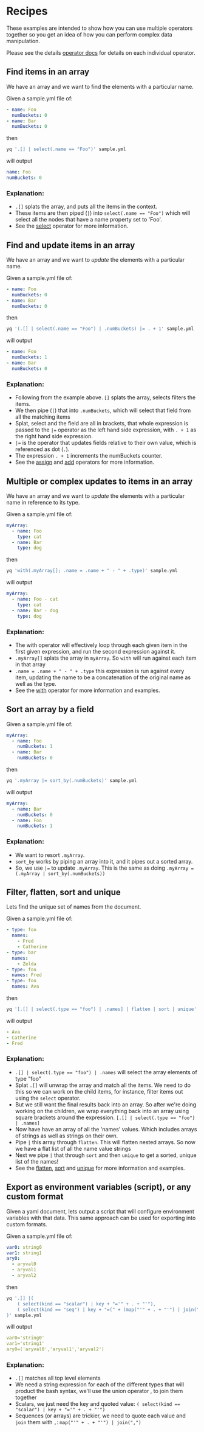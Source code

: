# Recipes

These examples are intended to show how you can use multiple operators together so you get an idea of how you can perform complex data manipulation.

Please see the details [operator docs](https://mikefarah.gitbook.io/yq/operators) for details on each individual operator.

## Find items in an array
We have an array and we want to find the elements with a particular name.

Given a sample.yml file of:
```yaml
- name: Foo
  numBuckets: 0
- name: Bar
  numBuckets: 0
```
then
```bash
yq '.[] | select(.name == "Foo")' sample.yml
```
will output
```yaml
name: Foo
numBuckets: 0
```

### Explanation:
- `.[]` splats the array, and puts all the items in the context.
- These items are then piped (`|`) into `select(.name == "Foo")` which will select all the nodes that have a name property set to 'Foo'.
- See the [select](https://mikefarah.gitbook.io/yq/operators/select) operator for more information.

## Find and update items in an array
We have an array and we want to _update_ the elements with a particular name.

Given a sample.yml file of:
```yaml
- name: Foo
  numBuckets: 0
- name: Bar
  numBuckets: 0
```
then
```bash
yq '(.[] | select(.name == "Foo") | .numBuckets) |= . + 1' sample.yml
```
will output
```yaml
- name: Foo
  numBuckets: 1
- name: Bar
  numBuckets: 0
```

### Explanation:
- Following from the example above`.[]` splats the array, selects filters the items.
- We then pipe (`|`) that into `.numBuckets`, which will select that field from all the matching items
- Splat, select and the field are all in brackets, that whole expression is passed to the `|=` operator as the left hand side expression, with `. + 1` as the right hand side expression.
- `|=` is the operator that updates fields relative to their own value, which is referenced as dot (`.`).
- The expression `. + 1` increments the numBuckets counter.
- See the [assign](https://mikefarah.gitbook.io/yq/operators/assign-update) and [add](https://mikefarah.gitbook.io/yq/operators/add) operators for more information.

## Multiple or complex updates to items in an array
We have an array and we want to _update_ the elements with a particular name in reference to its type.

Given a sample.yml file of:
```yaml
myArray:
  - name: Foo
    type: cat
  - name: Bar
    type: dog
```
then
```bash
yq 'with(.myArray[]; .name = .name + " - " + .type)' sample.yml
```
will output
```yaml
myArray:
  - name: Foo - cat
    type: cat
  - name: Bar - dog
    type: dog
```

### Explanation:
- The with operator will effectively loop through each given item in the first given expression, and run the second expression against it.
- `.myArray[]` splats the array in `myArray`. So `with` will run against each item in that array
- `.name = .name + " - " + .type` this expression is run against every item, updating the name to be a concatenation of the original name as well as the type.
- See the [with](https://mikefarah.gitbook.io/yq/operators/with) operator for more information and examples.

## Sort an array by a field
Given a sample.yml file of:
```yaml
myArray:
  - name: Foo
    numBuckets: 1
  - name: Bar
    numBuckets: 0
```
then
```bash
yq '.myArray |= sort_by(.numBuckets)' sample.yml
```
will output
```yaml
myArray:
  - name: Bar
    numBuckets: 0
  - name: Foo
    numBuckets: 1
```

### Explanation:
- We want to resort `.myArray`.
- `sort_by` works by piping an array into it, and it pipes out a sorted array.
- So, we use `|=` to update `.myArray`. This is the same as doing `.myArray = (.myArray | sort_by(.numBuckets))`

## Filter, flatten, sort and unique
Lets find the unique set of names from the document.

Given a sample.yml file of:
```yaml
- type: foo
  names:
    - Fred
    - Catherine
- type: bar
  names:
    - Zelda
- type: foo
  names: Fred
- type: foo
  names: Ava
```
then
```bash
yq '[.[] | select(.type == "foo") | .names] | flatten | sort | unique' sample.yml
```
will output
```yaml
- Ava
- Catherine
- Fred
```

### Explanation:
- `.[] | select(.type == "foo") | .names` will select the array elements of type "foo"
- Splat `.[]` will unwrap the array and match all the items. We need to do this so we can work on the child items, for instance, filter items out using the `select` operator.
- But we still want the final results back into an array. So after we're doing working on the children, we wrap everything back into an array using square brackets around the expression. `[.[] | select(.type == "foo") | .names]`
- Now have have an array of all the 'names' values. Which includes arrays of strings as well as strings on their own.
- Pipe `|` this array through `flatten`. This will flatten nested arrays. So now we have a flat list of all the name value strings
- Next we pipe `|` that through `sort` and then `unique` to get a sorted, unique list of the names!
- See the [flatten](https://mikefarah.gitbook.io/yq/operators/flatten), [sort](https://mikefarah.gitbook.io/yq/operators/sort) and [unique](https://mikefarah.gitbook.io/yq/operators/unique) for more information and examples.

## Export as environment variables (script), or any custom format
Given a yaml document, lets output a script that will configure environment variables with that data. This same approach can be used for exporting into custom formats.

Given a sample.yml file of:
```yaml
var0: string0
var1: string1
ary0:
  - aryval0
  - aryval1
  - aryval2
```
then
```bash
yq '.[] |(
	( select(kind == "scalar") | key + "='" + . + "'"),
	( select(kind == "seq") | key + "=(" + (map("'" + . + "'") | join(",")) + ")")
)' sample.yml
```
will output
```yaml
var0='string0'
var1='string1'
ary0=('aryval0','aryval1','aryval2')
```

### Explanation:
- `.[]` matches all top level elements
- We need a string expression for each of the different types that will product the bash syntax, we'll use the union operator , to join them together
- Scalars, we just need the key and quoted value: `( select(kind == "scalar") | key + "='" + . + "'")`
- Sequences (or arrays) are trickier, we need to quote each value and `join` them with `,`: `map("'" + . + "'") | join(",")`

